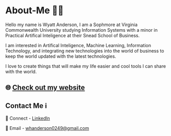 # About-Me 🧑‍💻

Hello my name is Wyatt Anderson, I am a Sophmore at Virginia Commonwealth University studying Information Systems with a minor in Practical Artifical Inteligence at their Snead School of Business.

I am interested in Artifical Inteligence, Machine Learning, Information Technology, and integrating new technologies into the world of business to keep the world updated with the latest technologies.

I love to create things that will make my life easier and cool tools I can share with the world.

## 🌐 [Check out my website](https://wyattx05.github.io/Portfolio/)

## Contact Me ℹ️

👥 Connect - [LinkedIn](www.linkedin.com/in/wyatt-anderson609)

📧 Email - whanderson0249@gmail.com


